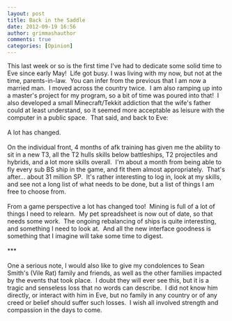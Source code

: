 ```yaml
---
layout: post
title: Back in the Saddle
date: 2012-09-19 16:56
author: grimmashauthor
comments: true
categories: [Opinion]
---
```

This last week or so is the first time I've had to dedicate some solid time to Eve since early May! &nbsp;Life got busy. I was living with my now, but not at the time, parents-in-law. &nbsp;You can infer from the previous that I am now a married man. &nbsp;I moved across the country twice. &nbsp;I am also ramping up into a master's project for my program, so a bit of time was poured into that! &nbsp;I also developed a small Minecraft/Tekkit addiction that the wife's father could at least understand, so it seemed more acceptable as leisure with the computer in a public space. &nbsp;That said, and back to Eve:<br /><br />A lot has changed.<br /><br />On the individual front, 4 months of afk training has given me the ability to sit in a new T3, all the T2 hulls skills below battleships, T2 projectiles and hybrids, and a lot more skills overall. &nbsp;I'm about a month from being able to fly every sub BS ship in the game, and fit them almost appropriately. &nbsp;That's after... about 31 million SP. &nbsp;It's rather interesting to log in, look at my skills, and see not a long list of what needs to be done, but a list of things I am free to choose from.<br /><br />From a game perspective a lot has changed too! &nbsp;Mining is full of a lot of things I need to relearn. &nbsp;My pet spreadsheet is now out of date, so that needs some work. &nbsp;The ongoing rebalancing of ships is quite interesting, and something I need to look at. &nbsp;And all the new interface goodness is something that I imagine will take some time to digest.<br /><br />***<br /><br />One a serious note, I would also like to give my condolences to Sean Smith's (Vile Rat) family and friends, as well as the other families impacted by the events that took place. &nbsp;I doubt they will ever see this, but it is a tragic and senseless loss that no words can describe. &nbsp;I did not know him directly, or interact with him in Eve, but no family in any country or of any creed or belief should suffer such losses. &nbsp;I wish all involved strength and compassion in the days to come.
